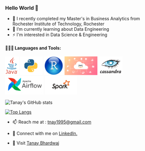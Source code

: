### Hello World 👋




- 🔭 I recently completed my Master's in Business Analytics from Rochester Institute of Technology, Rochester 
- 🌱 I’m currently learning about Data Engineering
-  ⚡ I'm interested in Data Science & Engineering


#### 👨🏻‍💻 Languages and Tools: <br />
  <code><img height="60" src="https://github.com/Tanay0510/Tanay0510/blob/main/Images/Screen%20Shot%202021-05-31%20at%209.43.27%20PM.png"></code>
  <code><img height="60" src="https://github.com/Tanay0510/Tanay0510/blob/main/Images/Screen%20Shot%202021-05-31%20at%209.44.15%20PM.png"></code>
  <code><img height="60" src="https://github.com/Tanay0510/Tanay0510/blob/main/Images/Screen%20Shot%202021-05-31%20at%209.44.51%20PM.png"></code>
  <code><img height="60" src="https://github.com/Tanay0510/Tanay0510/blob/main/Images/Screen%20Shot%202021-05-31%20at%209.45.36%20PM.png"></code>
  <code><img height="60" src="https://github.com/Tanay0510/Tanay0510/blob/main/Images/Screen%20Shot%202021-05-31%20at%209.46.32%20PM.png"></code>
  <code><img height="60" src="https://github.com/Tanay0510/Tanay0510/blob/main/Images/Screen%20Shot%202021-05-31%20at%209.52.18%20PM.png"></code>
  <code><img height="60" src="https://github.com/Tanay0510/Tanay0510/blob/main/Images/Screen%20Shot%202021-05-31%20at%209.53.57%20PM.png"></code>


![Tanay's GitHub stats](https://github-readme-stats.vercel.app/api?username=Tanay0510&show_icons=true&theme=radical)

[![Top Langs](https://github-readme-stats.vercel.app/api/top-langs/?username=Tanay0510&layout=compact&theme=radical)](https://github.com/anuraghazra/github-readme-stats)

- 📫 Reach me at : tnay1995@gmail.com

- 🤝 Connect with me on <a href="https://www.linkedin.com/in/tanaybhardwaj/">LinkedIn.</a>
- 👾 Visit [Tanay Bhardwaj](https://tanaybhardwaj.com)
